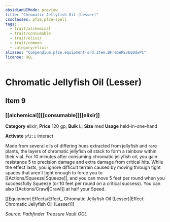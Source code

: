 ```yaml
---
obsidianUIMode: preview
title: "Chromatic Jellyfish Oil (Lesser)"
cssclasses: pf2e,pf2e-spell
tags:
  - trait/alchemical
  - trait/consumable
  - trait/elixir
  - trait/common
  - category/elixir
aliases: "Compendium.pf2e.equipment-srd.Item.BFre5eREvbqQdwPC"
license: OGL
---
```

# Chromatic Jellyfish Oil (Lesser)
## Item 9
### [[alchemical]][[consumable]][[elixir]]

**Category** elixir; 
**Price** 120 gp; 
**Bulk** L; **Size** med
**Usage** held-in-one-hand

**Activate** `pf2:1` Interact

Made from several oils of differing hues extracted from jellyfish and rare plants, the layers of chromatic jellyfish oil stack to form a rainbow within their vial. For 10 minutes after consuming chromatic jellyfish oil, you gain resistance 5 to precision damage and extra damage from critical hits. While the effect lasts, you ignore difficult terrain caused by moving through tight spaces that aren't tight enough to force you to [[Actions/Squeeze|Squeeze]], and you can move 5 feet per round when you successfully Squeeze (or 10 feet per round on a critical success). You can also [[Actions/Crawl|Crawl]] at half your Speed.

[[Equipment Effects/Effect_ Chromatic Jellyfish Oil (Lesser)|Effect: Chromatic Jellyfish Oil (Lesser)]]

*Source: Pathfinder Treasure Vault*
*OGL*